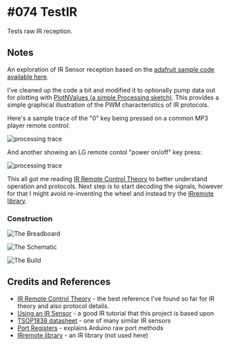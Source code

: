 # #074 TestIR

Tests raw IR reception.


## Notes

An exploration of IR Sensor reception based on the [adafruit sample code available here](https://learn.adafruit.com/ir-sensor/using-an-ir-sensor).

I've cleaned up the code a bit and modified it to optionally pump data out for plotting with [PlotNValues (a simple Processing sketch)](../../processing/PlotNValues). This provides a simple graphical illustration of the PWM characteristics of IR protocols.

Here's a sample trace of the "0" key being pressed on a common MP3 player remote control:

![processing trace](./assets/mp3_key_0.png?raw=true)

And another showing an LG remote contol "power on/off" key press:

![processing trace](./assets/LG_key_power.png?raw=true)

This all got me reading [IR Remote Control Theory](http://www.sbprojects.com/knowledge/ir/index.php) to better understand operation and protocols.
Next step is to start decoding the signals, however for that I might avoid re-inventing the wheel and instead try the [IRremote library](https://github.com/shirriff/Arduino-IRremote).


### Construction

![The Breadboard](./assets/TestIR_bb.jpg?raw=true)

![The Schematic](./assets/TestIR_schematic.jpg?raw=true)

![The Build](./assets/TestIR_build.jpg?raw=true)

## Credits and References
* [IR Remote Control Theory](http://www.sbprojects.com/knowledge/ir/index.php) - the best reference I've found so far for IR theory and also protocol details.
* [Using an IR Sensor](https://learn.adafruit.com/ir-sensor/using-an-ir-sensor) - a good IR tutorial that this project is based upon
* [TSOP1838 datasheet](http://www.alldatasheet.com/datasheet-pdf/pdf/26604/VISHAY/TSOP1838.html) - one of many similar IR sensors
* [Port Registers](http://www.arduino.cc/en/Reference/PortManipulation) - explains Arduino raw port methods
* [IRremote library](https://github.com/shirriff/Arduino-IRremote) - an IR library (not used here)

